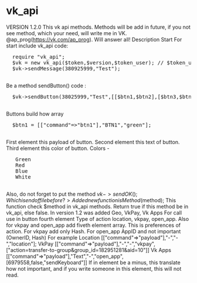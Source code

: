 # vk_api
VERSION 1.2.0
This vk api methods. Methods will be add in future, if you not see method, which your need, will write me in VK. @ap_prog(https://vk.com/ap_prog). Will answer all!
Description
Start
For start include vk_api 
  code:
  <pre>
  require "vk_api";
  $vk = new vk_api($token,$version,$token_user); // $token_user not important
  $vk->sendMessage(380925999,"Test");
  </pre>
Be a method sendButton()
code :
 <pre>
  $vk->sendButton(38025999,"Test",[[$btn1,$btn2],[$btn3,$btn4]]);
 </pre>
 Buttons build how array
 <pre>
  $btn1 = [["command"=>"btn1"],"BTN1","green"];
 </pre>
 First element this payload of button. Second element this text of button. Third element this color of button.
 Colors - 
 <pre>
   Green
   Red
   Blue
   White
 </pre>
  Also, do not forget to put the method $vk->sendOK(); Which is end of file before ?>
  Added new function isMethod($method); This function check $method in vk_api methods. Return true if this method be in vk_api, else false.
In version 1.2 was added Geo, VkPay, Vk Apps
For call use in button fourth element Type of action location, vkpay, open_app. Also for vkpay and open_app add fiveth element array. This is preferences of action. For vkpay add only Hash. For open_app AppID and not important (OwnerID, Hash)
For example
Location
[["command"=>"payload"],"-","-","location"];
VkPay
[["command"=>"payload"],"-","-","vkpay",["action=transfer-to-group&group_id=182951281&aid=10"]]
Vk Apps
[["command"=>"payload"],"Text","-","open_app",[6979558,false,"sendKeyboard"]]
If in element be a minus, this translate how not important, and if you write someone in this element, this will not read.
